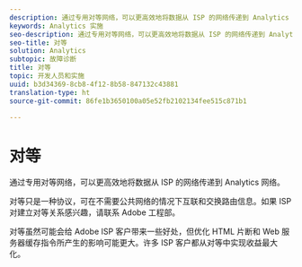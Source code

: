 ```yaml
---
description: 通过专用对等网络，可以更高效地将数据从 ISP 的网络传递到 Analytics 网络。
keywords: Analytics 实施
seo-description: 通过专用对等网络，可以更高效地将数据从 ISP 的网络传递到 Analytics 网络。
seo-title: 对等
solution: Analytics
subtopic: 故障诊断
title: 对等
topic: 开发人员和实施
uuid: b3d34369-8cb8-4f12-8b58-847132c43881
translation-type: ht
source-git-commit: 86fe1b3650100a05e52fb2102134fee515c871b1

---
```



# 对等

通过专用对等网络，可以更高效地将数据从 ISP 的网络传递到 Analytics 网络。

对等只是一种协议，可在不需要公共网络的情况下互联和交换路由信息。如果 ISP 对建立对等关系感兴趣，请联系 Adobe 工程部。

对等虽然可能会给 Adobe ISP 客户带来一些好处，但优化 HTML 片断和 Web 服务器缓存指令所产生的影响可能更大。许多 ISP 客户都从对等中实现收益最大化。

